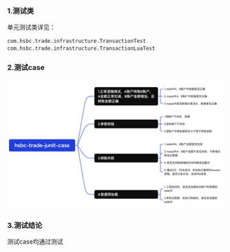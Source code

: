 ### 1.测试类

单元测试类详见：

```markdown
com.hsbc.trade.infrastructure.TransactionTest
com.hsbc.trade.infrastructure.TransactionLuaTest
```

### 2.测试case

![junit](../png/junit.png)

### 3.测试结论

测试case均通过测试
